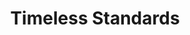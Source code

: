 ---
ee_id: '154'
site: '1'
type: '2'
long_id: 2010-093 Timeless Standards
url: 2010-093-timeless-standards-8
year: '2010'
medium: Inkjet on Comtex
commission:
add_credit:
dims: 56 x 40 inches
pitch:
ps:
live_url:
related:
title: Timeless Standards
youtube:
imgs: timeless-standards-2010-092-full-cropped-database-_1.jpg
subheading:
year2: '2010'
download:
add_credits:
related_code:
! '':
layout: things-i-made
---
